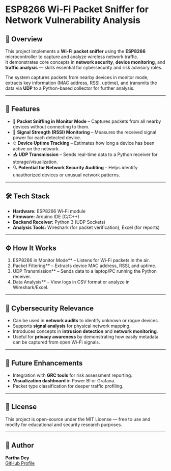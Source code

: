 # ESP8266 Wi-Fi Packet Sniffer for Network Vulnerability Analysis

## 📌 Overview
This project implements a **Wi-Fi packet sniffer** using the **ESP8266** microcontroller to capture and analyze wireless network traffic.  
It demonstrates core concepts in **network security**, **device monitoring**, and **traffic analysis** — skills essential for cybersecurity and risk advisory roles.

The system captures packets from nearby devices in monitor mode, extracts key information (MAC address, RSSI, uptime), and transmits the data via **UDP** to a Python-based collector for further analysis.  

---

## 🚀 Features
- 📡 **Packet Sniffing in Monitor Mode** – Captures packets from all nearby devices without connecting to them.
- 📶 **Signal Strength (RSSI) Monitoring** – Measures the received signal power for each detected device.
- ⏱ **Device Uptime Tracking** – Estimates how long a device has been active on the network.
- 📤 **UDP Transmission** – Sends real-time data to a Python receiver for storage/visualization.
- 🔍 **Potential for Network Security Auditing** – Helps identify unauthorized devices or unusual network patterns.

---

## 🛠️ Tech Stack
- **Hardware:** ESP8266 Wi-Fi module
- **Firmware:** Arduino IDE (C/C++)
- **Backend Receiver:** Python 3 (UDP Sockets)
- **Analysis Tools:** Wireshark (for packet verification), Excel (for reports)


---

## ⚙️ How It Works
1. ESP8266 in Monitor Mode** – Listens for Wi-Fi packets in the air.
2. Packet Filtering** – Extracts device MAC address, RSSI, and uptime.
3. UDP Transmission** – Sends data to a laptop/PC running the Python receiver.
4. Data Analysis** – View logs in CSV format or analyze in Wireshark/Excel.

---

## 🔐 Cybersecurity Relevance
- Can be used in **network audits** to identify unknown or rogue devices.
- Supports **signal analysis** for physical network mapping.
- Introduces concepts in **intrusion detection** and **network monitoring**.
- Useful for **privacy awareness** by demonstrating how easily metadata can be captured from open Wi-Fi signals.

---

## 📜 Future Enhancements
- Integration with **GRC tools** for risk assessment reporting.
- **Visualization dashboard** in Power BI or Grafana.
- Packet type classification for deeper traffic profiling.

---

## 📄 License
This project is open-source under the MIT License — free to use and modify for educational and security research purposes.

---

## 👤 Author
**Partha Dey**  
[GitHub Profile](https://github.com/Partha-Dey001)  

